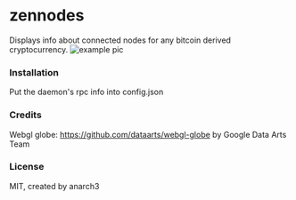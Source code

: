 # zennodes
Displays info about connected nodes for any bitcoin derived cryptocurrency.
![example pic](http://i.imgur.com/qQAxdJX.png)

### Installation
Put the daemon's rpc info into config.json

### Credits
Webgl globe: https://github.com/dataarts/webgl-globe by Google Data Arts Team

### License
MIT, created by anarch3
